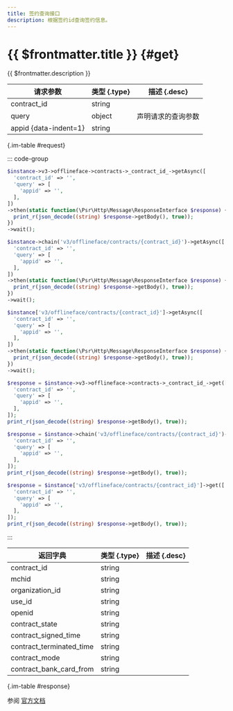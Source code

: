 ```yaml
---
title: 签约查询接口
description: 根据签约id查询签约信息。
---
```


# {{ $frontmatter.title }} {#get}

{{ $frontmatter.description }}

| 请求参数 | 类型 {.type} | 描述 {.desc}
| --- | --- | ---
| contract_id | string | 
| query | object | 声明请求的查询参数
| appid {data-indent=1} | string | 

{.im-table #request}

::: code-group

```php [异步纯链式]
$instance->v3->offlineface->contracts->_contract_id_->getAsync([
  'contract_id' => '',
  'query' => [
    'appid' => '',
  ],
])
->then(static function(\Psr\Http\Message\ResponseInterface $response) {
  print_r(json_decode((string) $response->getBody(), true));
})
->wait();
```

```php [异步声明式]
$instance->chain('v3/offlineface/contracts/{contract_id}')->getAsync([
  'contract_id' => '',
  'query' => [
    'appid' => '',
  ],
])
->then(static function(\Psr\Http\Message\ResponseInterface $response) {
  print_r(json_decode((string) $response->getBody(), true));
})
->wait();
```

```php [异步属性式]
$instance['v3/offlineface/contracts/{contract_id}']->getAsync([
  'contract_id' => '',
  'query' => [
    'appid' => '',
  ],
])
->then(static function(\Psr\Http\Message\ResponseInterface $response) {
  print_r(json_decode((string) $response->getBody(), true));
})
->wait();
```

```php [同步纯链式]
$response = $instance->v3->offlineface->contracts->_contract_id_->get([
  'contract_id' => '',
  'query' => [
    'appid' => '',
  ],
]);
print_r(json_decode((string) $response->getBody(), true));
```

```php [同步声明式]
$response = $instance->chain('v3/offlineface/contracts/{contract_id}')->get([
  'contract_id' => '',
  'query' => [
    'appid' => '',
  ],
]);
print_r(json_decode((string) $response->getBody(), true));
```

```php [同步属性式]
$response = $instance['v3/offlineface/contracts/{contract_id}']->get([
  'contract_id' => '',
  'query' => [
    'appid' => '',
  ],
]);
print_r(json_decode((string) $response->getBody(), true));
```

:::

| 返回字典 | 类型 {.type} | 描述 {.desc}
| --- | --- | ---
| contract_id | string | 
| mchid | string | 
| organization_id | string | 
| use_id | string | 
| openid | string | 
| contract_state | string | 
| contract_signed_time | string | 
| contract_terminated_time | string | 
| contract_mode | string | 
| contract_bank_card_from | string | 

{.im-table #response}

参阅 [官方文档](https://pay.weixin.qq.com/wiki/doc/wxfacepay/develop/k12-development-guidelines.html)
